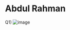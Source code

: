 # Abdul Rahman

Q1) ![image](https://github.com/AbdulRahmanAzam/check/assets/69141440/cbd0f6a7-b9e1-4216-8ba2-81ba247eba68)
